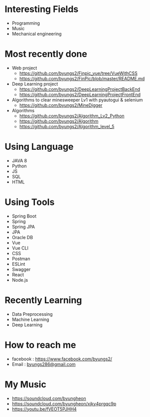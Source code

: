 # Interesting Fields 
- Programming
- Music
- Mechanical engineering

# Most recently done
- Web project 
  - https://github.com/byungs2/Finpic_vue/tree/VueWithCSS
  - https://github.com/byungs2/FinPic/blob/master/README.md
- Deep Learning project
  - https://github.com/byungs2/DeepLearningProjectBackEnd
  - https://github.com/byungs2/DeepLearningProjectFrontEnd
- Algorithms to clear minesweeper Lv1 with pyautogui & selenium
   - https://github.com/byungs2/MineDigger
- Algorithms
  - https://github.com/byungs2/Algorithm_Lv2_Python
  - https://github.com/byungs2/Algorithm
  - https://github.com/byungs2/Algorithm_level_5
  
# Using Language
- JAVA 8
- Python
- JS
- SQL
- HTML

# Using Tools
- Spring Boot
- Spring
- Spring JPA
- JPA
- Oracle DB
- Vue
- Vue CLI
- CSS
- Postman
- ESLint
- Swagger
- React
- Node.js

# Recently Learning
- Data Preprocessing
- Machine Learning
- Deep Learning

# How to reach me
- facebook : https://www.facebook.com/byungs2/
- Email : byungs286@gmail.com

# My Music
- https://soundcloud.com/byungheon
- https://soundcloud.com/byungheon/xjky4prgqc9p
- https://youtu.be/fVEOT5PJHH4


